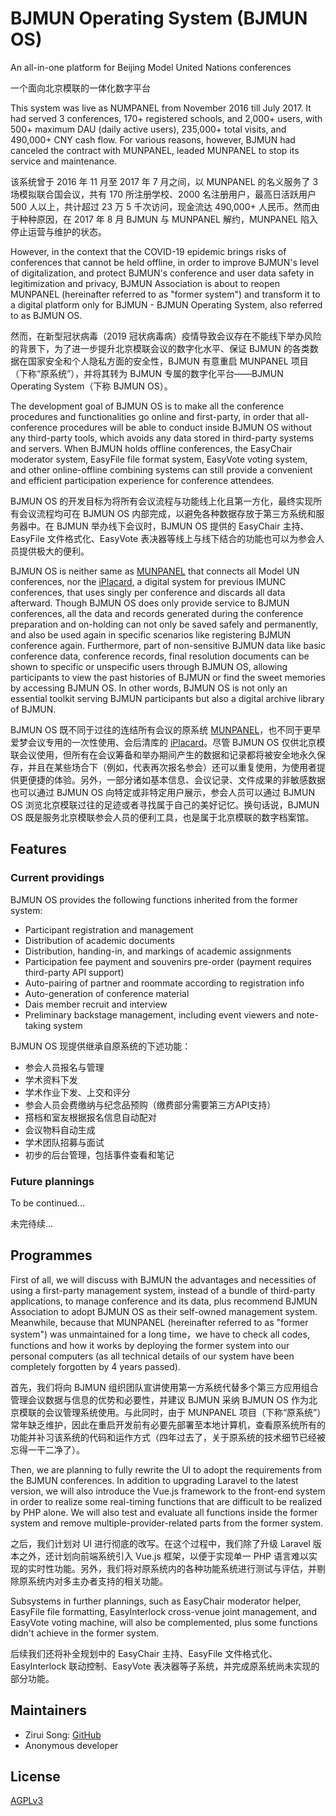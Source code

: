 # BJMUN Operating System (BJMUN OS)

An all-in-one platform for Beijing Model United Nations conferences

一个面向北京模联的一体化数字平台

This system was live as NUMPANEL from November 2016 till July 2017. It had served 3 conferences, 170+ registered schools, and 2,000+ users, with 500+ maximum DAU (daily active users), 235,000+ total visits, and 490,000+ CNY cash flow. For various reasons, however, BJMUN had canceled the contract with MUNPANEL, leaded MUNPANEL to stop its service and maintenance.

该系统曾于 2016 年 11 月至 2017 年 7 月之间，以 MUNPANEL 的名义服务了 3 场模拟联合国会议，共有 170 所注册学校、2000 名注册用户，最高日活跃用户 500 人以上，共计超过 23 万 5 千次访问，现金流达 490,000+ 人民币。然而由于种种原因，在 2017 年 8 月 BJMUN 与 MUNPANEL 解约，MUNPANEL 陷入停止运营与维护的状态。

However, in the context that the COVID-19 epidemic brings risks of conferences that cannot be held offline, in order to improve BJMUN's level of digitalization, and protect BJMUN's conference and user data safety in legitimization and privacy, BJMUN Association is about to reopen MUNPANEL (hereinafter referred to as "former system") and transform it to a digital platform only for BJMUN - BJMUN Operating System, also referred to as BJMUN OS.

然而，在新型冠状病毒（2019 冠状病毒病）疫情导致会议存在不能线下举办风险的背景下，为了进一步提升北京模联会议的数字化水平、保证 BJMUN 的各类数据在国家安全和个人隐私方面的安全性，BJMUN 有意重启 MUNPANEL 项目（下称“原系统”），并将其转为 BJMUN 专属的数字化平台——BJMUN Operating System（下称 BJMUN OS）。

The development goal of BJMUN OS is to make all the conference procedures and functionalities go online and first-party, in order that all-conference procedures will be able to conduct inside BJMUN OS without any third-party tools, which avoids any data stored in third-party systems and servers. When BJMUN holds offline conferences, the EasyChair moderator system, EasyFile file format system, EasyVote voting system, and other online-offline combining systems can still provide a convenient and efficient participation experience for conference attendees.

BJMUN OS 的开发目标为将所有会议流程与功能线上化且第一方化，最终实现所有会议流程均可在 BJMUN OS 内部完成，以避免各种数据存放于第三方系统和服务器中。在 BJMUN 举办线下会议时，BJMUN OS 提供的 EasyChair 主持、EasyFile 文件格式化、EasyVote 表决器等线上与线下结合的功能也可以为参会人员提供极大的便利。

BJMUN OS is neither same as [MUNPANEL](https://github.com/munpanel/MUNPANEL_v1) that connects all Model UN conferences, nor the [iPlacard](https://github.com/fengkaijia/iplacard), a digital system for previous IMUNC conferences, that uses singly per conference and discards all data afterward. Though BJMUN OS does only provide service to BJMUN conferences, all the data and records generated during the conference preparation and on-holding can not only be saved safely and permanently, and also be used again in specific scenarios like registering BJMUN conference again. Furthermore, part of non-sensitive BJMUN data like basic conference data, conference records, final resolution documents can be shown to specific or unspecific users through BJMUN OS, allowing participants to view the past histories of BJMUN or find the sweet memories by accessing BJMUN OS. In other words, BJMUN OS is not only an essential toolkit serving BJMUN participants but also a digital archive library of BJMUN.

BJMUN OS 既不同于过往的连结所有会议的原系统 [MUNPANEL](https://github.com/munpanel/MUNPANEL_v1)，也不同于更早爱梦会议专用的一次性使用、会后清库的 [iPlacard](https://github.com/fengkaijia/iplacard)。尽管 BJMUN OS 仅供北京模联会议使用，但所有在会议筹备和举办期间产生的数据和记录都将被安全地永久保存，并且在某些场合下（例如，代表再次报名参会）还可以重复使用，为使用者提供更便捷的体验。另外，一部分诸如基本信息、会议记录、文件成果的非敏感数据也可以通过 BJMUN OS 向特定或非特定用户展示，参会人员可以通过 BJMUN OS 浏览北京模联过往的足迹或者寻找属于自己的美好记忆。换句话说，BJMUN OS 既是服务北京模联参会人员的便利工具，也是属于北京模联的数字档案馆。

## Features

### Current providings

BJMUN OS provides the following functions inherited from the former system:

- Participant registration and management
- Distribution of academic documents
- Distribution, handing-in, and markings of academic assignments
- Participation fee payment and souvenirs pre-order (payment requires third-party API support)
- Auto-pairing of partner and roommate according to registration info
- Auto-generation of conference material
- Dais member recruit and interview
- Preliminary backstage management, including event viewers and note-taking system

BJMUN OS 现提供继承自原系统的下述功能：

- 参会人员报名与管理
- 学术资料下发
- 学术作业下发、上交和评分
- 参会人员会费缴纳与纪念品预购（缴费部分需要第三方API支持）
- 搭档和室友根据报名信息自动配对
- 会议物料自动生成
- 学术团队招募与面试
- 初步的后台管理，包括事件查看和笔记

### Future plannings

To be continued...

未完待续…

## Programmes

First of all, we will discuss with BJMUN the advantages and necessities of using a first-party management system, instead of a bundle of third-party applications, to manage conference and its data, plus recommend BJMUN Association to adopt BJMUN OS as their self-owned management system. Meanwhile, because that MUNPANEL (hereinafter referred to as "former system") was unmaintained for a long time，we have to check all codes, functions and how it works by deploying the former system into our personal computers (as all technical details of our system have been completely forgotten by 4 years passed).

首先，我们将向 BJMUN 组织团队宣讲使用第一方系统代替多个第三方应用组合管理会议数据与信息的优势和必要性，并建议 BJMUN 采纳 BJMUN OS 作为北京模联的会议管理系统使用。与此同时，由于 MUNPANEL 项目（下称“原系统”）常年缺乏维护，因此在重启开发前有必要先部署至本地计算机，查看原系统所有的功能并补习该系统的代码和运作方式（四年过去了，关于原系统的技术细节已经被忘得一干二净了）。

Then, we are planning to fully rewrite the UI to adopt the requirements from the BJMUN conferences. In addition to upgrading Laravel to the latest version, we will also introduce the Vue.js framework to the front-end system in order to realize some real-timing functions that are difficult to be realized by PHP alone. We will also test and evaluate all functions inside the former system and remove multiple-provider-related parts from the former system. 

之后，我们计划对 UI 进行彻底的改写。在这个过程中，我们除了升级 Laravel 版本之外，还计划向前端系统引入 Vue.js 框架，以便于实现单一 PHP 语言难以实现的实时性功能。另外，我们将对原系统内的各种功能系统进行测试与评估，并剔除原系统内对多主办者支持的相关功能。

Subsystems in further plannings, such as EasyChair moderator helper, EasyFile file formatting, EasyInterlock cross-venue joint management, and EasyVote voting machine, will also be complemented, plus some functions didn't achieve in the former system.

后续我们还将补全规划中的 EasyChair 主持、EasyFile 文件格式化、EasyInterlock 联动控制、EasyVote 表决器等子系统，并完成原系统尚未实现的部分功能。

## Maintainers

* Zirui Song: [GitHub](https://github.com/CRH380B-6216L)
* Anonymous developer

## License
[AGPLv3](LICENSE)
